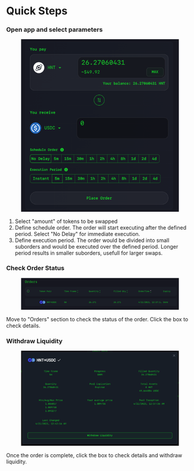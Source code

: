 # Quick Steps

### Open app and select parameters

<figure><img src="../.gitbook/assets/Screenshot 2023-04-21 at 12.37.33 AM.png" alt=""><figcaption></figcaption></figure>

1. Select "amount" of tokens to be swapped
2. Define schedule order. The order will start executing after the defined period. Select "No Delay" for immediate execution.
3. Define execution period. The order would be divided into small suborders and would be executed over the defined period. Longer period results in smaller suborders, usefull for larger swaps.

### Check Order Status

<figure><img src="../.gitbook/assets/Screenshot 2023-04-21 at 12.43.40 AM.png" alt=""><figcaption></figcaption></figure>

Move to "Orders" section to check the status of the order. Click the box to check details.

### Withdraw Liquidity

<figure><img src="../.gitbook/assets/Screenshot 2023-04-21 at 12.43.05 AM.png" alt=""><figcaption></figcaption></figure>

Once the order is complete, click the box to check details and withdraw liquidity.

